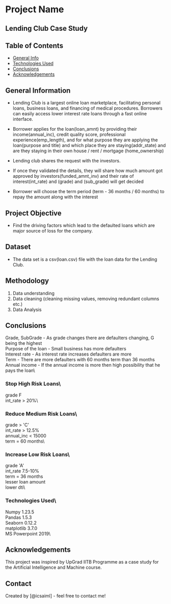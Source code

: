 # Project Name
## Lending Club Case Study

## Table of Contents
* [General Info](#general-information)
* [Technologies Used](#technologies-used)
* [Conclusions](#conclusions)
* [Acknowledgements](#acknowledgements)

<!-- You can include any other section that is pertinent to your problem -->

## General Information
* Lending Club is a largest online loan marketplace, facilitating personal loans, business loans, and financing of medical procedures. Borrowers can easily access lower interest rate loans through a fast online interface. 

* Borrower applies for the loan(loan_amnt) by providing their income(annual_inc), credit quality score, professional experience(emp_length), and for what purpose they are applying the loan(purpose and title) and which place they are staying(addr_state) and are they staying in their own house / rent / mortgage (home_ownership)

* Lending club shares the request with the investors.

* If once they validated the details, they will share how much amount got approved by investors(funded_amnt_inv) and their rate of interest(int_rate) and (grade) and (sub_grade) will get decided

* Borrower will choose the term period (term - 36 months / 60 months) to repay the amount along with the interest
## Project Objective
-  Find the driving factors which lead to the defaulted loans which are major source of loss for the company.
## Dataset
- The data set is a csv(loan.csv) file with the loan data for the Lending Club.
## Methodology
1. Data understanding
2. Data cleaning (cleaning missing values, removing redundant columns etc.)
3. Data Analysis
## Conclusions

Grade, SubGrade - As grade changes there are defaulters changing, G being the highest\
Purpose of the loan - Small business has more defaulters\
Interest rate - As interest rate increases defaulters are more \
Term - There are more defaulters with 60 months term than 36 months\
Annual income - If the annual income is more then high possibility that he pays the loan\

### Stop High Risk Loans\
grade F\
int_rate > 20%\

### Reduce Medium Risk Loans\
grade > 'C'\
int_rate > 12.5%\
annual_inc < 15000\
term = 60 months\

### Increase Low Risk Loans\
grade 'A'\
int_rate 7.5-10%\
term = 36 months\
lesser loan amount\
lower dti\
<!-- You don't have to answer all the questions - just the ones relevant to your project. -->


### Technologies Used\
Numpy 1.23.5\
Pandas 1.5.3\
Seaborn 0.12.2\
matplotlib 3.7.0\
MS Powerpoint 2019\

## Acknowledgements
This project was inspired by UpGrad IITB Programme as a case study for the Artificial Intelligence and Machine course.

## Contact
Created by [@icsaiml] - feel free to contact me!


<!-- Optional -->
<!-- ## License -->
<!-- This project is open source and available under the [... License](). -->

<!-- You don't have to include all sections - just the one's relevant to your project -->
